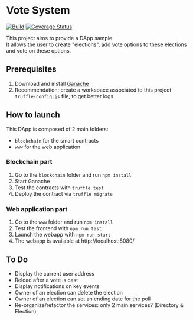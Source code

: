 # Vote System

[![Build](https://github.com/alainncls/vote-system/actions/workflows/pipeline.yml/badge.svg)](https://github.com/alainncls/vote-system/actions/workflows/pipeline.yml)
[![Coverage Status](https://coveralls.io/repos/github/alainncls/vote-system/badge.svg?branch=main)](https://coveralls.io/github/alainncls/vote-system?branch=main)

This project aims to provide a DApp sample.  
It allows the user to create "elections", add vote options to these elections and vote on these options.

## Prerequisites

1. Download and install [Ganache](https://www.trufflesuite.com/ganache)
2. Recommendation: create a workspace associated to this project `truffle-config.js` file, to get better logs

## How to launch

This DApp is composed of 2 main folders:

* `blockchain` for the smart contracts
* `www` for the web application

### Blockchain part

1. Go to the `blockchain` folder and run `npm install`
2. Start Ganache
3. Test the contracts with `truffle test`
4. Deploy the contract via `truffle migrate`

### Web application part

1. Go to the `www` folder and run `npm install`
2. Test the frontend with `npm run test`
3. Launch the webapp with `npm run start`
4. The webapp is available at http://localhost:8080/

## To Do

* Display the current user address
* Reload after a vote is cast
* Display notifications on key events
* Owner of an election can delete the election
* Owner of an election can set an ending date for the poll
* Re-organize/refactor the services: only 2 main services? (Directory & Election)